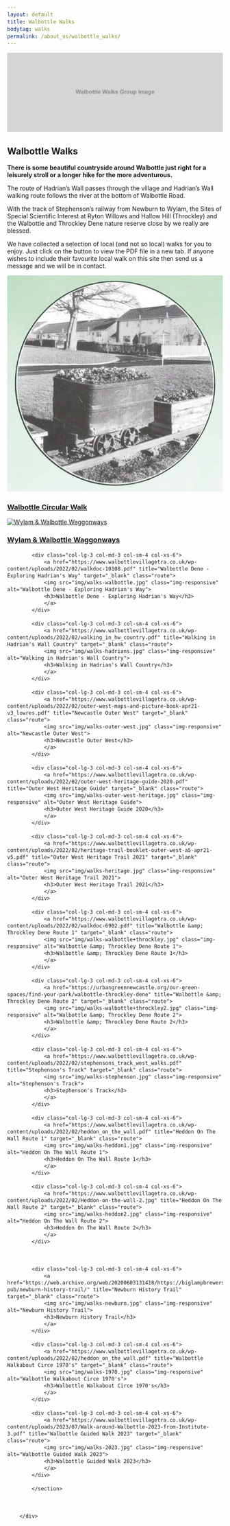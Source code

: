 ```yaml
---
layout: default
title: Walbottle Walks
bodytag: walks
permalink: /about_us/walbottle_walks/
---
```

	
<div class="container-fluid">
	<div class="row">
		<div class="mastImg">
			<img src="/assets/images/walks-img.jpg" class="img-responsive" alt="Walbottle Walks group"/>
		</div>
	</div>
</div>

<div class="container-fluid groups">
	<div class="row">
		<div class="col-lg-1 col-md-1 col-sm-1 col-xs-0"></div>
		<div class="mainPanel col-lg-10 col-md-10 col-sm-10 col-xs-12">
			<div class="col-lg-12 col-md-12 col-sm-12 col-xs-12">
			  <h2>Walbottle Walks</h2>
			</div>
			<div class="col-lg-12 col-md-12 col-sm-12 col-xs-12">
			  <p><strong>There is some beautiful countryside around Walbottle just right for a leisurely stroll or a longer hike for the more adventurous.</strong></p>
				<p>The route of Hadrian’s Wall passes through the village and Hadrian’s Wall walking route follows the river at the bottom of Walbottle Road.</p>
				<p>With the track of Stephenson’s railway from Newburn to Wylam, the Sites of Special Scientific Interest at Ryton Willows and Hallow Hill (Throckley) and the Walbottle and Throckley Dene nature reserve close by we really are blessed.</p>
				<p>We have collected a selection of local (and not so local) walks for you to enjoy. Just click on the button to view the PDF file in a new tab. If anyone wishes to include their favourite local walk on this site then send us a message and we will be in contact.</p>
			</div>	
			<section class="row equal">
			<div class="col-lg-3 col-md-3 col-sm-4 col-xs-6">
				<a href="https://www.walbottlevillagetra.co.uk/wp-content/uploads/2022/02/Walk-around-Walbottle.pdf" title="Walbottle Circular Walk" target="_blank" class="route">
				<img src="/assets/images/walks/walks-circular.jpg" class="img-responsive" alt="Walbottle Circular Walk">
				<h3>Walbottle Circular Walk</h3>
				</a>
	  		</div>
			<div class="col-lg-3 col-md-3 col-sm-4 col-xs-6">
				<a href="https://www.walbottlevillagetra.co.uk/wp-content/uploads/2022/02/wylam__walbottle_waggonways.pdf" title="Wylam &amp; Walbottle Waggonways" target="_blank" class="route">
				<img src="img/walks-wylam.jpg" class="img-responsive" alt="Wylam &amp; Walbottle Waggonways">
				<h3>Wylam &amp; Walbottle Waggonways</h3>
				</a>
	  		</div>
			
			<div class="col-lg-3 col-md-3 col-sm-4 col-xs-6">
				<a href="https://www.walbottlevillagetra.co.uk/wp-content/uploads/2022/02/walkdoc-10108.pdf" title="Walbottle Dene - Exploring Hadrian's Way" target="_blank" class="route">
				<img src="img/walks-walbottle.jpg" class="img-responsive" alt="Walbottle Dene - Exploring Hadrian's Way">
				<h3>Walbottle Dene - Exploring Hadrian's Way</h3>
				</a>
	  		</div>
			
			<div class="col-lg-3 col-md-3 col-sm-4 col-xs-6">
				<a href="https://www.walbottlevillagetra.co.uk/wp-content/uploads/2022/02/walking_in_hw_country.pdf" title="Walking in Hadrian's Wall Country" target="_blank" class="route">
				<img src="img/walks-hadrians.jpg" class="img-responsive" alt="Walking in Hadrian's Wall Country">
				<h3>Walking in Hadrian's Wall Country</h3>
				</a>
	  		</div>
			
			<div class="col-lg-3 col-md-3 col-sm-4 col-xs-6">
				<a href="https://www.walbottlevillagetra.co.uk/wp-content/uploads/2022/02/outer-west-maps-and-picture-book-apr21-v3_lowres.pdf" title="Newcastle Outer West" target="_blank" class="route">
				<img src="img/walks-outer-west.jpg" class="img-responsive" alt="Newcastle Outer West">
				<h3>Newcastle Outer West</h3>
				</a>
	  		</div>
			
			<div class="col-lg-3 col-md-3 col-sm-4 col-xs-6">
				<a href="https://www.walbottlevillagetra.co.uk/wp-content/uploads/2022/02/outer-west-heritage-guide-2020.pdf" title="Outer West Heritage Guide" target="_blank" class="route">
				<img src="img/walks-outer-west-heritage.jpg" class="img-responsive" alt="Outer West Heritage Guide">
				<h3>Outer West Heritage Guide 2020</h3>
				</a>
	  		</div>
			
			<div class="col-lg-3 col-md-3 col-sm-4 col-xs-6">
				<a href="https://www.walbottlevillagetra.co.uk/wp-content/uploads/2022/02/heritage-trail-booklet-outer-west-a5-apr21-v5.pdf" title="Outer West Heritage Trail 2021" target="_blank" class="route">
				<img src="img/walks-heritage.jpg" class="img-responsive" alt="Outer West Heritage Trail 2021">
				<h3>Outer West Heritage Trail 2021</h3>
				</a>
	  		</div>
			
			<div class="col-lg-3 col-md-3 col-sm-4 col-xs-6">
				<a href="https://www.walbottlevillagetra.co.uk/wp-content/uploads/2022/02/walkdoc-6902.pdf" title="Walbottle &amp; Throckley Dene Route 1" target="_blank" class="route">
				<img src="img/walks-walbottle+throckley.jpg" class="img-responsive" alt="Walbottle &amp; Throckley Dene Route 1">
				<h3>Walbottle &amp; Throckley Dene Route 1</h3>
				</a>
	  		</div>
			
			<div class="col-lg-3 col-md-3 col-sm-4 col-xs-6">
				<a href="https://urbangreennewcastle.org/our-green-spaces/find-your-park/walbottle-throckley-dene" title="Walbottle &amp; Throckley Dene Route 2" target="_blank" class="route">
				<img src="img/walks-walbottle+throckley2.jpg" class="img-responsive" alt="Walbottle &amp; Throckley Dene Route 2">
				<h3>Walbottle &amp; Throckley Dene Route 2</h3>
				</a>
	  		</div>
			
			<div class="col-lg-3 col-md-3 col-sm-4 col-xs-6">
				<a href="https://www.walbottlevillagetra.co.uk/wp-content/uploads/2022/02/stephensons_track_west_walks.pdf" title="Stephenson's Track" target="_blank" class="route">
				<img src="img/walks-stephenson.jpg" class="img-responsive" alt="Stephenson's Track">
				<h3>Stephenson's Track</h3>
				</a>
	  		</div>
			
			<div class="col-lg-3 col-md-3 col-sm-4 col-xs-6">
				<a href="https://www.walbottlevillagetra.co.uk/wp-content/uploads/2022/02/heddon_on_the_wall.pdf" title="Heddon On The Wall Route 1" target="_blank" class="route">
				<img src="img/walks-heddon1.jpg" class="img-responsive" alt="Heddon On The Wall Route 1">
				<h3>Heddon On The Wall Route 1</h3>
				</a>
	  		</div>
			
			<div class="col-lg-3 col-md-3 col-sm-4 col-xs-6">
				<a href="https://www.walbottlevillagetra.co.uk/wp-content/uploads/2022/02/Heddon-on-the-wall-2.jpg" title="Heddon On The Wall Route 2" target="_blank" class="route">
				<img src="img/walks-heddon2.jpg" class="img-responsive" alt="Heddon On The Wall Route 2">
				<h3>Heddon On The Wall Route 2</h3>
				</a>
	  		</div>
				
				
			
			<div class="col-lg-3 col-md-3 col-sm-4 col-xs-6">
				<a href="https://web.archive.org/web/20200603131418/https://biglampbrewers.co.uk/keelman-pub/newburn-history-trail/" title="Newburn History Trail" target="_blank" class="route">
				<img src="img/walks-newburn.jpg" class="img-responsive" alt="Newburn History Trail">
				<h3>Newburn History Trail</h3>
				</a>
	  		</div>
			
			<div class="col-lg-3 col-md-3 col-sm-4 col-xs-6">
				<a href="https://www.walbottlevillagetra.co.uk/wp-content/uploads/2022/02/heddon_on_the_wall.pdf" title="Walbottle Walkabout Circe 1970's" target="_blank" class="route">
				<img src="img/walks-1970.jpg" class="img-responsive" alt="Walbottle Walkabout Circe 1970's">
				<h3>Walbottle Walkabout Circe 1970's</h3>
				</a>
	  		</div>
			
			<div class="col-lg-3 col-md-3 col-sm-4 col-xs-6">
				<a href="https://www.walbottlevillagetra.co.uk/wp-content/uploads/2023/07/Walk-around-Walbottle-2023-from-Institute-3.pdf" title="Walbottle Guided Walk 2023" target="_blank" class="route">
				<img src="img/walks-2023.jpg" class="img-responsive" alt="Walbottle Guided Walk 2023">
				<h3>Walbottle Guided Walk 2023</h3>
				</a>
	  		</div>
				
			</section>
			
			
			
		</div>